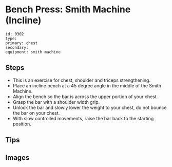 # Bench Press: Smith Machine (Incline)
> 

``` 
id: 0302 
type:  
primary: chest 
secondary:  
equipment: smith machine 
``` 

## Steps

 - This is an exercise for chest, shoulder and triceps strengthening.
 - Place an incline bench at a 45 degree angle in the middle of the Smith Machine.
 - Align the bench so the bar is across the upper portion of your chest.
 - Grasp the bar with a shoulder width grip.
 - Unlock the bar and slowly lower the weight to your chest, do not bounce the bar on your chest.
 - With slow controlled movements, raise the bar back to the starting position.

## Tips


## Images

